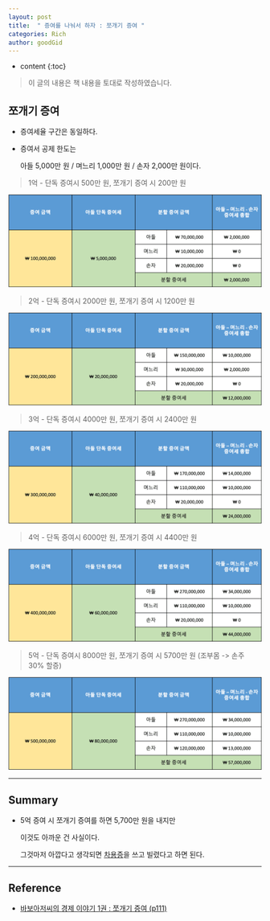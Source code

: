 ```yaml
---
layout: post
title:  " 증여를 나눠서 하자 : 쪼개기 증여 "
categories: Rich
author: goodGid
---
```

* content
{:toc}

> 이 글의 내용은 책 내용을 토대로 작성하였습니다.

## 쪼개기 증여

* 증여세율 구간은 동일하다.

* 증여서 공제 한도는 

  아들 5,000만 원 / 며느리 1,000만 원 / 손자 2,000만 원이다.


> 1억 - 단독 증여시 500만 원, 쪼개기 증여 시 200만 원

![](/assets/img/rich/Sharing-Gift-Tax_1.png)

> 2억 - 단독 증여시 2000만 원, 쪼개기 증여 시 1200만 원

![](/assets/img/rich/Sharing-Gift-Tax_2.png)

> 3억 - 단독 증여시 4000만 원, 쪼개기 증여 시 2400만 원

![](/assets/img/rich/Sharing-Gift-Tax_3.png)

> 4억 - 단독 증여시 6000만 원, 쪼개기 증여 시 4400만 원

![](/assets/img/rich/Sharing-Gift-Tax_4.png)

> 5억 - 단독 증여시 8000만 원, 쪼개기 증여 시 5700만 원 (조부몸 -> 손주 30% 할증)

![](/assets/img/rich/Sharing-Gift-Tax_5.png)

---

## Summary

* 5억 증여 시 쪼개기 증여를 하면 5,700만 원을 내지만

  이것도 아까운 건 사실이다.

  그것마저 아깝다고 생각되면 [차용증]({{site.url}}/How-to-reduce-gift-tax-when-getting-married/#증여세-줄이는-방법)을 쓰고 빌렸다고 하면 된다.


---

## Reference

* [바보아저씨의 경제 이야기 1권 : 쪼개기 증여 (p111)](https://book.naver.com/bookdb/book_detail.nhn?bid=13602987)
